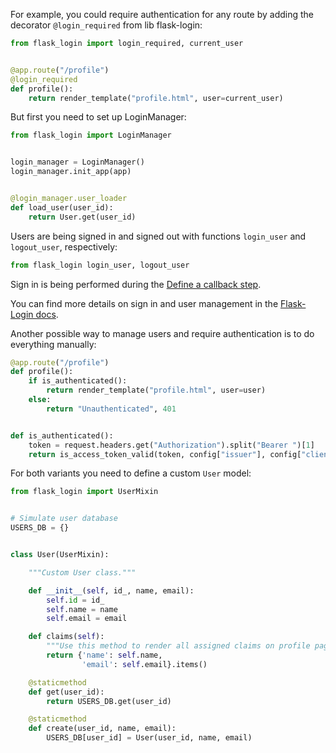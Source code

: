 For example, you could require authentication for any route by adding the decorator `@login_required` from lib flask-login:

```py
from flask_login import login_required, current_user


@app.route("/profile")
@login_required
def profile():
    return render_template("profile.html", user=current_user)
```

But first you need to set up LoginManager:

```py
from flask_login import LoginManager


login_manager = LoginManager()
login_manager.init_app(app)


@login_manager.user_loader
def load_user(user_id):
    return User.get(user_id)
```

Users are being signed in and signed out with functions `login_user` and `logout_user`, respectively:

```py
from flask_login login_user, logout_user
```

Sign in is being performed during the [Define a callback step](/docs/guides/sign-into-web-app/python/define-callback/).

You can find more details on sign in and user management in the [Flask-Login docs](https://flask-login.readthedocs.io/en/latest/).

Another possible way to manage users and require authentication is to do everything manually:

```py
@app.route("/profile")
def profile():
    if is_authenticated():
        return render_template("profile.html", user=user)
    else:
        return "Unauthenticated", 401


def is_authenticated():
    token = request.headers.get("Authorization").split("Bearer ")[1]
    return is_access_token_valid(token, config["issuer"], config["client_id"])
```

For both variants you need to define a custom `User` model:
```py
from flask_login import UserMixin


# Simulate user database
USERS_DB = {}


class User(UserMixin):

    """Custom User class."""

    def __init__(self, id_, name, email):
        self.id = id_
        self.name = name
        self.email = email

    def claims(self):
        """Use this method to render all assigned claims on profile page."""
        return {'name': self.name,
                'email': self.email}.items()

    @staticmethod
    def get(user_id):
        return USERS_DB.get(user_id)

    @staticmethod
    def create(user_id, name, email):
        USERS_DB[user_id] = User(user_id, name, email)
```
